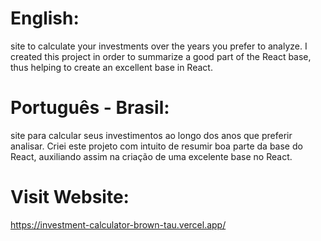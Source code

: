 # English:
site to calculate your investments over the years you prefer to analyze. 
I created this project in order to summarize a good part of the React base, 
thus helping to create an excellent base in React.

# Português - Brasil:
site para calcular seus investimentos ao longo dos anos que preferir analisar. 
Criei este projeto com intuito de resumir boa parte da base do React, 
auxiliando assim na criação de uma excelente base no React.

# Visit Website:
https://investment-calculator-brown-tau.vercel.app/
